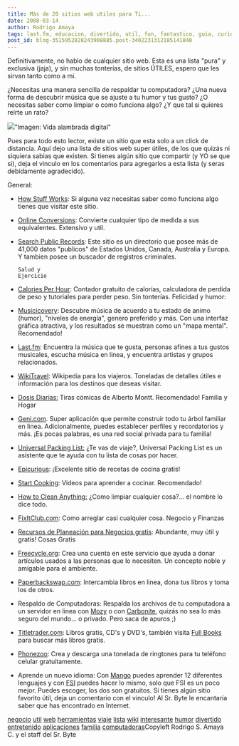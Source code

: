 ```yaml
---
title: Más de 20 sitios web utiles para Ti...
date: 2008-03-14
author: Rodrigo Amaya
tags: last.fm, educacion, divertido, util, fun, fantastico, guia, curioso
post_id: blog-3515952828243908885.post-3402231312185141840
---
```


Definitivamente, no
      hablo de cualquier sitio web. Esta es una lista "pura" y exclusiva (jaja), y sin
      muchas tonterías, de sitios ÚTILES, espero que les sirvan tanto como a
      mi.

¿Necesitas una manera sencilla de respaldar tu
      computadora? ¿Una nueva forma de descubrir música que se ajuste a tu humor y tus gusto? ¿O
      necesitas saber como limpiar o como funciona algo? ¿Y que tal si quieres reírte un rato?

[![](http://bp0.blogger.com/_ayvorITawE4/R9qdPuJ25DI/AAAAAAAAAl8/PnSz8iNi630/s200/wired.jpg)](http://bp0.blogger.com/_ayvorITawE4/R9qdPuJ25DI/AAAAAAAAAl8/PnSz8iNi630/s1600-h/wired.jpg)"Imagen: Vida alambrada
      digital"

Pues para todo esto lector, existe
      un sitio que esta solo a un click de distancia. Aquí dejo una lista de sitios web super
      útiles, de los que quizás ni siquiera sabias que existen.
Si tienes algún sitio que
      compartir (y YO se que si), deja el vinculo en los comentarios para agregarlos a esta lista (y
      seras debidamente agradecido).

General:

- [How Stuff Works](http://www.howstuffworks.com/): Si alguna vez necesitas saber como funciona algo tienes que visitar este sitio.
- [Online Conversions](http://www.onlineconversion.com/): Convierte cualquier tipo de medida a sus equivalentes. Extensivo y util.
- [Search Public Records](http://www.searchsystems.net/): Este sitio es un directorio que posee más de 41,000 datos "publicos" de Estados Unidos, Canada, Australia y Europa. Y tambien posee un buscador de registros criminales.

      Salud y
      Ejercicio

- [Calories Per Hour](http://www.caloriesperhour.com/): Contador gratuito de calorías, calculadora de perdida de peso y tutoriales para perder peso. Sin tonterías.
Felicidad y humor:

- [Musicicovery](http://musicovery.com/): Descubre música de acuerdo a tu estado de animo (humor), "niveles de energía", genero preferido y más. Con una interfaz gráfica atractiva, y los resultados se muestran como un "mapa mental". Recomendado!
- [Last.fm](http://www.last.fm/): Encuentra la música que te gusta, personas afines a tus gustos musicales, escucha música en linea, y encuentra artistas y grupos relacionados.
- [WikiTravel](http://wikitravel.org/en/Main_Page): Wikipedia para los viajeros. Toneladas de detalles útiles e información para los destinos que deseas visitar.
- [Dosis Diarias](http://www.dosisdiarias.com/)[:](http://www.dosisdiarias.com/) Tiras cómicas de Alberto Montt. Recomendado!
Familia y Hogar

- [Geni.com](http://www.geni.com/). Super aplicación que permite construir todo tu árbol familiar en linea. Adicionalmente, puedes establecer perfiles y recordatorios y más. ¡Es pocas palabras, es una red social privada para tu familia!
- [Universal Packing List:](http://upl.codeq.info/) ¿Te vas de viaje?, Universal Packing List es un asistente que te ayuda con tu lista de cosas por hacer.
- [Epicurious](http://www.epicurious.com/): ¡Excelente sitio de recetas de cocina gratis!
- [Start Cooking](http://startcooking.com/): Videos para aprender a cocinar. Recomendado!
- [How to Clean Anything:](http://www.howtocleananything.com/) ¿Como limpiar cualquier cosa?... el nombre lo dice todo.
- [FixItClub.com](http://www.fixitclub.com/): Como arreglar casi cualquier cosa.
Negocio y Finanzas

- [Recursos de Planeación para Negocios gratis](http://www.sba.gov/): Abundante, muy útil y gratis!
Cosas Gratis

- [Freecycle.org](http://www.freecycle.org/): Crea una cuenta en este servicio que ayuda a donar artículos usados a las personas que lo necesiten. Un concepto noble y amigable para el ambiente.
- [Paperbackswap.com](http://www.paperbackswap.com/index.php): Intercambia libros en linea, dona tus libros y toma los de otros.
- Respaldo de Computadoras: Respalda los archivos de tu computadora a un servidor en linea con [Mozy](http://mozy.com/) o con [Carbonite](http://www.carbonite.com/), quizás no sea lo más seguro del mundo... o privado. Pero saca de apuros ;)
- [Titletrader.com](http://titletrader.com/): Libros gratis, CD's y DVD's, también visita [Full Books](http://www.fullbooks.com/) para buscar más libros gratis.
- [Phonezoo](http://www.phonezoo.com/Welcome.do): Crea y descarga una tonelada de ringtones para tu teléfono celular gratuitamente.
- Aprende un nuevo idioma: Con [Mango](http://www.mangolanguages.com/) puedes aprender 12 diferentes lenguajes y con [FSI](http://fsi-language-courses.com/default.aspx) puedes hacer lo mismo, solo que FSI es un poco mejor. Puedes escoger, los dos son gratuitos.
Si tienes
      algún sitio favorito útil, deja un comentario con el vinculo! Al Sr. Byte le encantaría saber
      que has encontrado en Internet.

[negocio](http://www.blogalaxia.com/tags/negocio) [util](http://www.blogalaxia.com/tags/util) [web](http://www.blogalaxia.com/tags/web) [herramientas](http://www.blogalaxia.com/tags/herramientas) [viaje](http://www.blogalaxia.com/tags/viaje) [lista](http://www.blogalaxia.com/tags/lista) [wiki](http://www.blogalaxia.com/tags/wiki) [interesante](http://www.blogalaxia.com/tags/interesante) [humor](http://www.blogalaxia.com/tags/humor) [divertido](http://www.blogalaxia.com/tags/divertido) [entretenido](http://www.blogalaxia.com/tags/entretenido) [aplicaciones](http://www.blogalaxia.com/tags/aplicaciones) [familia](http://www.blogalaxia.com/tags/familia) [computadoras](http://www.blogalaxia.com/tags/computadoras)Copyleft Rodrigo S. Amaya C. y el staff del Sr.
      Byte